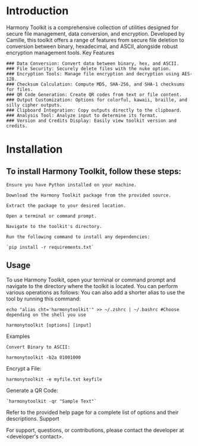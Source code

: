 # Introduction

Harmony Toolkit is a comprehensive collection of utilities designed for secure file management, data conversion, and encryption. Developed by Camille, this toolkit offers a range of features from secure file deletion to conversion between binary, hexadecimal, and ASCII, alongside robust encryption management tools.
Key Features

    ### Data Conversion: Convert data between binary, hex, and ASCII.
    ### File Security: Securely delete files with the nuke option.
    ### Encryption Tools: Manage file encryption and decryption using AES-128.
    ### Checksum Calculation: Compute MD5, SHA-256, and SHA-1 checksums for files.
    ### QR Code Generation: Create QR codes from text or file content.
    ### Output Customization: Options for colorful, kawaii, braille, and silly cipher outputs.
    ### Clipboard Integration: Copy outputs directly to the clipboard.
    ### Analysis Tool: Analyze input to determine its format.
    ### Version and Credits Display: Easily view toolkit version and credits.

# Installation

## To install Harmony Toolkit, follow these steps:

    Ensure you have Python installed on your machine.

    Download the Harmony Toolkit package from the provided source.

    Extract the package to your desired location.

    Open a terminal or command prompt.

    Navigate to the toolkit's directory.

    Run the following command to install any dependencies:

    `pip install -r requirements.txt`

## Usage

To use Harmony Toolkit, open your terminal or command prompt and navigate to the directory where the toolkit is located. You can perform various operations as follows:
You can also add a shorter alias to use the tool by running this command:

`echo "alias cht='harmonytoolkit'" >> ~/.zshrc | ~/.bashrc #Choose depending on the shell you use`

`harmonytoolkit [options] [input]`

Examples

    Convert Binary to ASCII:

`harmonytoolkit -b2a 01001000`

Encrypt a File:

`harmonytoolkit -e myfile.txt keyfile`

Generate a QR Code:

    `harmonytoolkit -qr "Sample Text"`

Refer to the provided help page for a complete list of options and their descriptions.
Support

For support, questions, or contributions, please contact the developer at <developer's contact>.
